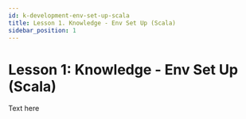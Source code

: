 ```yaml
---
id: k-development-env-set-up-scala
title: Lesson 1. Knowledge - Env Set Up (Scala)
sidebar_position: 1
---
```


# Lesson 1: Knowledge - Env Set Up (Scala)

Text here